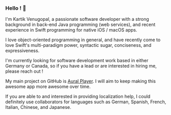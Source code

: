 ### Hello ! 👋

I'm Kartik Venugopal, a passionate software developer with a strong background in back-end Java programming (web services), and recent experience in Swift programming for native iOS / macOS apps.

I love object-oriented programming in general, and have recently come to love Swift's multi-paradigm power, syntactic sugar, conciseness, and expressiveness.

I'm currently looking for software development work based in either Germany or Canada, so if you have a lead or are interested in hiring me, please reach out !

My main project on GitHub is [Aural Player](https://github.com/kartik-venugopal/aural-player). I will aim to keep making this awesome app more awesome over time.

If you are able to and interested in providing localization help, I could definitely use collaborators for languages such as German, Spanish, French, Italian, Chinese, and Japanese.

<!--
**maculateConception/maculateConception** is a ✨ _special_ ✨ repository because its `README.md` (this file) appears on your GitHub profile.

Here are some ideas to get you started:

- 🔭 I’m currently working on ...
- 🌱 I’m currently learning ...
- 👯 I’m looking to collaborate on ...
- 🤔 I’m looking for help with ...
- 💬 Ask me about ...
- 📫 How to reach me: ...
- 😄 Pronouns: ...
- ⚡ Fun fact: ...
-->
